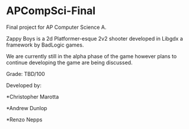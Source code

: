 # APCompSci-Final
Final project for AP Computer Science A.

Zappy Boys is a 2d Platformer-esque 2v2 shooter developed in Libgdx a framework by BadLogic games. 

We are currently still in the alpha phase of the game however plans to continue developing the game are being discussed.


Grade: TBD/100

Developed by:

*Christopher Marotta

*Andrew Dunlop

*Renzo Nepps

